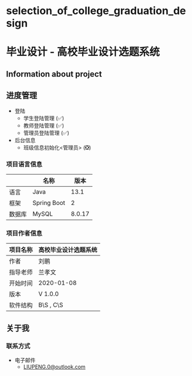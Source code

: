# selection_of_college_graduation_design
# 毕业设计 - 高校毕业设计选题系统

## Information about project

## 进度管理

* 登陆
  *   学生登陆管理 (✅)
  *   教师登陆管理 (✅)
  *   管理员登陆管理 (✅)
* 后台信息
  *   班级信息初始化<管理员> (❎)

### 项目语言信息

|  | 名称 | 版本 |
| --- | --- | --- |
| 语言 | Java | 13.1 |
| 框架 | Spring Boot | 2 |
| 数据库 | MySQL | 8.0.17 |


### 项目作者信息



| 项目名称 | 高校毕业设计选题系统 |
| --- | --- |
| 作者 | 刘鹏 |
| 指导老师 | 兰孝文 |
| 开始时间 | 2020-01-08 |
| 版本 | V 1.0.0 |
| 软件结构 | B\S , C\S |



## 关于我

### 联系方式

* 电子邮件
    * LIUPENG.0@outlook.com
    
    